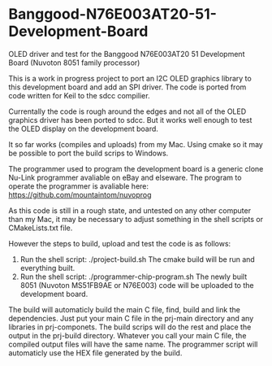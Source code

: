 # Banggood-N76E003AT20-51-Development-Board
OLED driver and test for the Banggood N76E003AT20 51 Development Board (Nuvoton 8051 family processor)

This is a work in progress project to port an I2C OLED graphics library to this development board and add an SPI driver. The code is ported from code written for Keil to the sdcc compilier.

Currentally the code is rough around the edges and not all of the OLED graphics driver has been ported to sdcc. But it works well enough to test the OLED display on the development board.

It so far works (compiles and uploads) from my Mac. Using cmake so it may be possible to port the build scrips to Windows.

The programmer used to program the development board is a generic clone Nu-Link programmer avaliable on eBay and elseware. The program to operate the programmer is avaliable here: 
https://github.com/mountaintom/nuvoprog

As this code is still in a rough state, and untested on any other computer than my Mac, it may be necessary to adjust something in the shell scripts or CMakeLists.txt file.

However the steps to build, upload and test the code is as follows:
1) Run the shell script: ./project-build.sh 
   The cmake build will be run and everything built. 
2) Run the shell script: ./programmer-chip-program.sh 
   The newly built 8051 (Nuvoton MS51FB9AE or N76E003) code will be uploaded to the development board.
   
The build will automaticly build the main C file, find, build and link the dependencies. Just put your main C file in the prj-main directory and any libraries in prj-componets. The build scrips will do the rest and place the output in the prj-build directory. Whatever you call your main C file, the compiled output files will have the same name. The programmer script will automaticly use the HEX file generated by the build.

